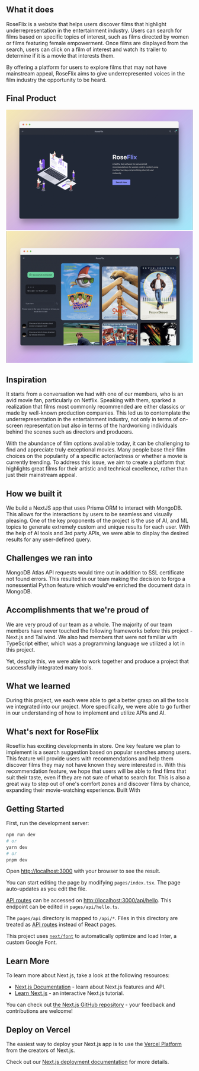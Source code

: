 ## What it does

RoseFlix is a website that helps users discover films that highlight underrepresentation in the entertainment industry. Users can search for films based on specific topics of interest, such as films directed by women or films featuring female empowerment. Once films are displayed from the search, users can click on a film of interest and watch its trailer to determine if it is a movie that interests them.

By offering a platform for users to explore films that may not have mainstream appeal, RoseFlix aims to give underrepresented voices in the film industry the opportunity to be heard.

## Final Product

<p align="center">
<img src="public/home.png" alt="image of landing page">
<img src="public/search.png" alt="image of search page">
</p>

## Inspiration

It starts from a conversation we had with one of our members, who is an avid movie fan, particularly on Netflix. Speaking with them, sparked a realization that films most commonly recommended are either classics or made by well-known production companies. This led us to contemplate the underrepresentation in the entertainment industry, not only in terms of on-screen representation but also in terms of the hardworking individuals behind the scenes such as directors and producers.

With the abundance of film options available today, it can be challenging to find and appreciate truly exceptional movies. Many people base their film choices on the popularity of a specific actor/actress or whether a movie is currently trending. To address this issue, we aim to create a platform that highlights great films for their artistic and technical excellence, rather than just their mainstream appeal.

## How we built it

We build a NextJS app that uses Prisma ORM to interact with MongoDB. This allows for the interactions by users to be seamless and visually pleasing. One of the key proponents of the project is the use of AI, and ML topics to generate extremely custom and unique results for each user. With the help of AI tools and 3rd party APIs, we were able to display the desired results for any user-defined query.

## Challenges we ran into

MongoDB Atlas API requests would time out in addition to SSL certificate not found errors. This resulted in our team making the decision to forgo a nonessential Python feature which would’ve enriched the document data in MongoDB.

## Accomplishments that we're proud of

We are very proud of our team as a whole. The majority of our team members have never touched the following frameworks before this project - Next.js and Tailwind. We also had members that were not familiar with TypeScript either, which was a programming language we utilized a lot in this project.

Yet, despite this, we were able to work together and produce a project that successfully integrated many tools.

## What we learned

During this project, we each were able to get a better grasp on all the tools we integrated into our project. More specifically, we were able to go further in our understanding of how to implement and utilize APIs and AI.

## What's next for RoseFlix

Roseflix has exciting developments in store. One key feature we plan to implement is a search suggestion based on popular searches among users. This feature will provide users with recommendations and help them discover films they may not have known they were interested in. With this recommendation feature, we hope that users will be able to find films that suit their taste, even if they are not sure of what to search for. This is also a great way to step out of one's comfort zones and discover films by chance, expanding their movie-watching experience.
Built With

## Getting Started

First, run the development server:

```bash
npm run dev
# or
yarn dev
# or
pnpm dev
```

Open [http://localhost:3000](http://localhost:3000) with your browser to see the result.

You can start editing the page by modifying `pages/index.tsx`. The page auto-updates as you edit the file.

[API routes](https://nextjs.org/docs/api-routes/introduction) can be accessed on [http://localhost:3000/api/hello](http://localhost:3000/api/hello). This endpoint can be edited in `pages/api/hello.ts`.

The `pages/api` directory is mapped to `/api/*`. Files in this directory are treated as [API routes](https://nextjs.org/docs/api-routes/introduction) instead of React pages.

This project uses [`next/font`](https://nextjs.org/docs/basic-features/font-optimization) to automatically optimize and load Inter, a custom Google Font.

## Learn More

To learn more about Next.js, take a look at the following resources:

- [Next.js Documentation](https://nextjs.org/docs) - learn about Next.js features and API.
- [Learn Next.js](https://nextjs.org/learn) - an interactive Next.js tutorial.

You can check out [the Next.js GitHub repository](https://github.com/vercel/next.js/) - your feedback and contributions are welcome!

## Deploy on Vercel

The easiest way to deploy your Next.js app is to use the [Vercel Platform](https://vercel.com/new?utm_medium=default-template&filter=next.js&utm_source=create-next-app&utm_campaign=create-next-app-readme) from the creators of Next.js.

Check out our [Next.js deployment documentation](https://nextjs.org/docs/deployment) for more details.
